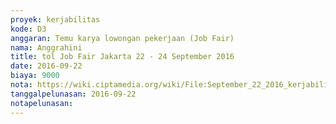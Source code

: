 ```yaml
---
proyek: kerjabilitas
kode: D3
anggaran: Temu karya lowongan pekerjaan (Job Fair)
nama: Anggrahini
title: tol Job Fair Jakarta 22 - 24 September 2016
date: 2016-09-22
biaya: 9000
nota: https://wiki.ciptamedia.org/wiki/File:September_22_2016_kerjabilitas_D3_jasa_marga_jobfair_jakarta_inok.jpg
tanggalpelunasan: 2016-09-22
notapelunasan:
---
```


